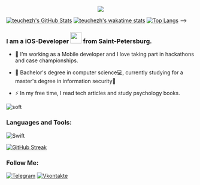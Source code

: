 <p align="center">
  <img src="https://github-readme-stats.vercel.app/api/top-langs/?username=teuchezh&layout=compact&theme=buefy" />
</p>


[![teuchezh's GitHub Stats](https://github-readme-stats.vercel.app/api?username=teuchezh&count_private=true&show_icons=true&theme=buefy)](https://github.com/teuchezh)
[![teuchezh's wakatime stats](https://github-readme-stats.vercel.app/api/wakatime?username=teuchezh&layout=compact&theme=buefy)](https://github.com/teuchezh)
[![Top Langs](https://github-readme-stats.vercel.app/api/top-langs/?username=teuchezh&layout=compact&theme=buefy)](https://github.com/teuchezh)
-->

### I am a iOS-Developer <img src="https://media.giphy.com/media/WUlplcMpOCEmTGBtBW/giphy.gif" width="30"> from Saint-Petersburg.

- :telescope: I’m working as a Mobile developer and I love taking part in hackathons and case championships.

- :seedling: Bachelor's degree in computer science💻, currently studying for a master's degree in information security🔐

- :zap: In my free time, I read tech articles and study psychology books.

<!--
<p align='center'>
  <img src='https://user-images.githubusercontent.com/5713670/87202985-820dcb80-c2b6-11ea-9f56-7ec461c497c3.gif' width='200'>
</p>
<p align="center"> 
  Visitor count<br>
  <img src="https://profile-counter.glitch.me/teuchezh/count.svg" />
</p>
<p align="center">
  <img src="https://github-readme-stats.vercel.app/api?username=efreet666&count_private=true&show_icons=true&theme=buefy" />
</p>

<p align="center">
  <img src="https://github-readme-stats.vercel.app/api/top-langs/?username=efreet666&layout=compact&theme=buefy" />
</p>


[![teuchezh's GitHub Stats](https://github-readme-stats.vercel.app/api?username=efreet666&count_private=true&show_icons=true&theme=buefy)](https://github.com/teuchezh)
[![teuchezh's wakatime stats](https://github-readme-stats.vercel.app/api/wakatime?username=efreet666&layout=compact&theme=buefy)](https://github.com/teuchezh)
[![Top Langs](https://github-readme-stats.vercel.app/api/top-langs/?username=efreet666&layout=compact&theme=buefy)](https://github.com/teuchezh)
-->

![soft](https://capsule-render.vercel.app/api?type=soft&color=gradient&text=Come%20again!&fontSize=40&animation=twinkling)


### Languages and Tools:
![Swift](https://img.shields.io/badge/-Swift-090909?style=for-the-badge&logo=Swift&logoColor=#e9ab42)

[![GitHub Streak](http://github-readme-streak-stats.herokuapp.com?user=efreet666&theme=dark&background=000000)](https://git.io/streak-stats)

### Follow Me:
[![Telegram](https://img.shields.io/badge/-Telegram-090909?style=for-the-badge&logo=telegram&logoColor=27A0D9)](https://t.me/efreet666)
[![Vkontakte](https://img.shields.io/badge/-Vkontakte-090909?style=for-the-badge&logo=Vk&logoColor=4F7DB3)](https://vk.com/vlad_bokin)
